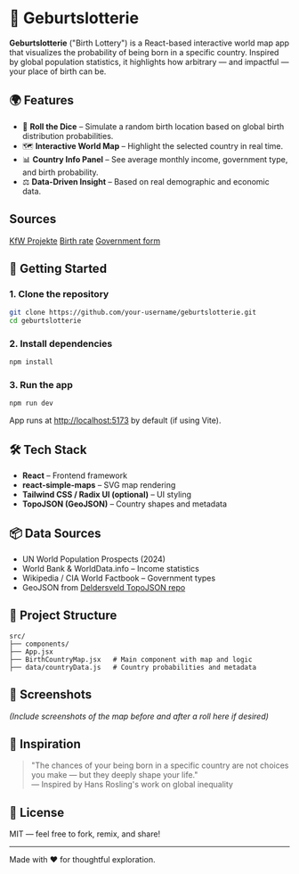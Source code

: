# 🎲 Geburtslotterie

**Geburtslotterie** ("Birth Lottery") is a React-based interactive world map app that visualizes the probability of being born in a specific country. Inspired by global population statistics, it highlights how arbitrary — and impactful — your place of birth can be.

## 🌍 Features

- 🎲 **Roll the Dice** – Simulate a random birth location based on global birth distribution probabilities.
- 🗺️ **Interactive World Map** – Highlight the selected country in real time.
- 📊 **Country Info Panel** – See average monthly income, government type, and birth probability.
- ⚖️ **Data-Driven Insight** – Based on real demographic and economic data.

## Sources
[KfW Projekte](https://www.kfw-entwicklungsbank.de/Internationale-Finanzierung/KfW-Entwicklungsbank/Projekte/Projektdatenbank/index.jsp?query=*%3A*&page=1&rows=10&sortBy=relevance&sortOrder=desc&facet.filter.language=de&dymFailover=true&groups=1)
[Birth rate](https://en.wikipedia.org/wiki/List_of_countries_by_number_of_births#cite_note-1)
[Government form](https://www.cia.gov/the-world-factbook/field/government-type/)

## 🚀 Getting Started

### 1. Clone the repository

```bash
git clone https://github.com/your-username/geburtslotterie.git
cd geburtslotterie
```

### 2. Install dependencies

```bash
npm install
```

### 3. Run the app

```bash
npm run dev
```

App runs at [http://localhost:5173](http://localhost:5173) by default (if using Vite).

## 🛠️ Tech Stack

- **React** – Frontend framework
- **react-simple-maps** – SVG map rendering
- **Tailwind CSS / Radix UI (optional)** – UI styling
- **TopoJSON (GeoJSON)** – Country shapes and metadata

## 📦 Data Sources

- UN World Population Prospects (2024)
- World Bank & WorldData.info – Income statistics
- Wikipedia / CIA World Factbook – Government types
- GeoJSON from [Deldersveld TopoJSON repo](https://github.com/deldersveld/topojson)

## 📁 Project Structure

```
src/
├── components/
├── App.jsx
├── BirthCountryMap.jsx   # Main component with map and logic
├── data/countryData.js   # Country probabilities and metadata
```

## 📸 Screenshots

*(Include screenshots of the map before and after a roll here if desired)*

## 🧠 Inspiration

> "The chances of your being born in a specific country are not choices you make — but they deeply shape your life."  
> — Inspired by Hans Rosling's work on global inequality

## 📝 License

MIT — feel free to fork, remix, and share!

---

Made with ❤️ for thoughtful exploration.
